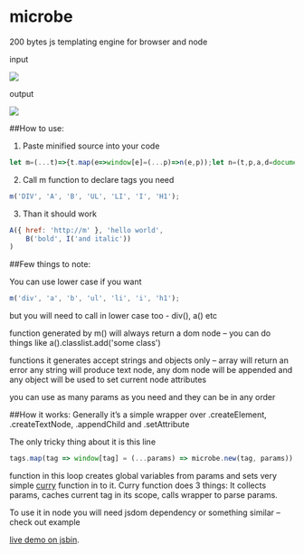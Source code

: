 # microbe
200 bytes js templating engine for browser and node

input

![](https://i.imgur.com/HVuDykf.png)

output

![](https://i.imgur.com/Yxtij8c.png)

##How to use:
1.	Paste minified source into your code
```javascript
let m=(...t)=>{t.map(e=>window[e]=(...p)=>n(e,p));let n=(t,p,a,d=document)=>(t=d.createElement(t),p.map(e=>{if((a=e.blur)||e.big){t.appendChild(a?e:d.createTextNode(e))}else for(a in e)t[a]=e[a]}),t)}
```
2.	Call m function to declare tags you need
```javascript
m('DIV', 'A', 'B', 'UL', 'LI', 'I', 'H1');
```
3.	Than it should work
```javascript
A({ href: 'http://m' }, 'hello world',
    B('bold', I('and italic'))
)
```

##Few things to note:

You can use lower case if you want 
```javascript
m('div', 'a', 'b', 'ul', 'li', 'i', 'h1');
```
but you will need to call in lower case too -  div(), a() etc

function generated by m() will always return a dom node – you can do things like  a().classlist.add('some class') 

functions it generates accept strings and objects only – array will return an error
any string will produce text node, any dom node will be appended and any object will be used to set current node attributes

you can use as many params as you need and they can be in any order

##How it works:
Generally it’s a simple wrapper over .createElement, .createTextNode, .appendChild and .setAttribute

The only tricky thing about it is this line
```javascript
tags.map(tag => window[tag] = (...params) => microbe.new(tag, params)),
```
function in this loop creates global variables from params and sets very simple [curry](https://en.wikipedia.org/wiki/Currying) function in to it.
Curry function does 3 things:
It collects params, caches current tag in its scope, calls wrapper to parse params.

To use it in node you will need jsdom dependency or something similar – check out example

[live demo on jsbin](https://jsbin.com/zawimed/edit?js,output).
